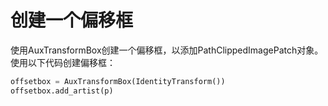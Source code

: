 # 创建一个偏移框

使用AuxTransformBox创建一个偏移框，以添加PathClippedImagePatch对象。使用以下代码创建偏移框：

```python
offsetbox = AuxTransformBox(IdentityTransform())
offsetbox.add_artist(p)
```
